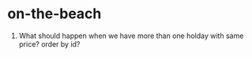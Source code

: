 # on-the-beach
1) What should happen when we have more than one holday with same price? order by id?

